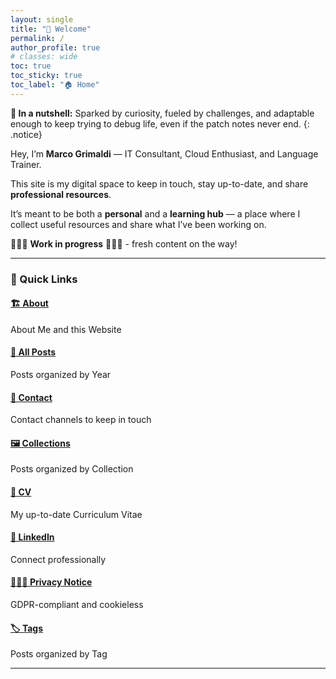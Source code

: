 ```yaml
---
layout: single
title: "👋 Welcome"
permalink: /
author_profile: true
# classes: wide
toc: true
toc_sticky: true
toc_label: "🏠 Home"
---
```


**🥜 In a nutshell:** Sparked by curiosity, fueled by challenges, and adaptable enough to keep trying to debug life, even if the patch notes never end.
{: .notice}

Hey, I’m **Marco Grimaldi** — IT Consultant, Cloud Enthusiast, and Language Trainer.  

This site is my digital space to keep in touch, stay up-to-date, and share **professional resources**.

It’s meant to be both a **personal** and a **learning hub** — a place where I collect useful resources and share what I’ve been working on.

👷‍♂️🚧 **Work in progress** 🚧👷‍♂️ - fresh content on the way!

---

### 🔗 Quick Links

#### [🏗️ About](/about/) 
About Me and this Website
#### [📰 All Posts](/posts/)
Posts organized by Year
#### [📲 Contact](/contact/)
Contact channels to keep in touch
#### [🖼️ Collections](/collections/)
Posts organized by Collection
#### [📃 CV](/cv/)
My up-to-date Curriculum Vitae
#### [💼 LinkedIn](https://www.linkedin.com/in/marco-grimaldi29/)
Connect professionally
#### [🕵🏼‍♂️ Privacy Notice](/privacy/)
GDPR-compliant and cookieless
#### [🏷️ Tags](/tags/)
Posts organized by Tag

---
